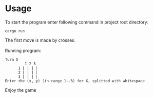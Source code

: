 # Usage
To start the program enter following command in project root directory:
```
cargo run
```
The first move is made by crosses.\
\
Running program:
```
Turn X
         1 2 3
      1 | | | |
      2 | | | |
      3 | | | |
Enter the (x, y) (in range 1..3) for X, splitted with whitespace
```
Enjoy the game
